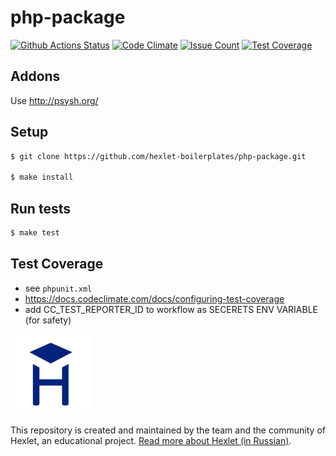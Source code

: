 # php-package

[![Github Actions Status](https://github.com/MandalorianFighter/hexlet-phpunit/workflows/PHP%20CI/badge.svg)](https://github.com/MandalorianFighter/hexlet-phpunit/actions)
[![Code Climate](https://codeclimate.com/github/MandalorianFighter/hexlet-phpunit/badges/gpa.svg)](https://codeclimate.com/github/MandalorianFighter/hexlet-phpunit)
[![Issue Count](https://codeclimate.com/github/MandalorianFighter/hexlet-phpunit/badges/issue_count.svg)](https://codeclimate.com/github/MandalorianFighter/hexlet-phpunit/issues)
[![Test Coverage](https://codeclimate.com/github/MandalorianFighter/hexlet-phpunit/badges/coverage.svg)](https://codeclimate.com/github/MandalorianFighter/hexlet-phpunit/coverage)

## Addons

Use <http://psysh.org/>

## Setup

```sh
$ git clone https://github.com/hexlet-boilerplates/php-package.git

$ make install
```

## Run tests

```sh
$ make test
```

## Test Coverage

-   see `phpunit.xml`
-   <https://docs.codeclimate.com/docs/configuring-test-coverage>
-   add CC_TEST_REPORTER_ID to workflow as SECERETS ENV VARIABLE (for safety)

[![Hexlet Ltd. logo](https://raw.githubusercontent.com/Hexlet/assets/master/images/hexlet_logo128.png)](https://ru.hexlet.io/pages/about?utm_source=github&utm_medium=link&utm_campaign=php-package)

This repository is created and maintained by the team and the community of Hexlet, an educational project. [Read more about Hexlet (in Russian)](https://ru.hexlet.io/pages/about?utm_source=github&utm_medium=link&utm_campaign=php-package).
